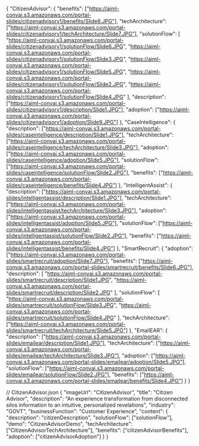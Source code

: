 {
    "CitizenAdvisor": {
      "benefits": ["https://aiml-convai.s3.amazonaws.com/portal-slides/citizenadvisorv1/benefits/Slide8.JPG"],
      "techArchitecture": ["https://aiml-convai.s3.amazonaws.com/portal-slides/citizenadvisorv1/techArchitecture/Slide7.JPG"],
      "solutionFlow": [
        "https://aiml-convai.s3.amazonaws.com/portal-slides/citizenadvisorv1/solutionFlow/Slide6.JPG",
        "https://aiml-convai.s3.amazonaws.com/portal-slides/citizenadvisorv1/solutionFlow/Slide3.JPG",
        "https://aiml-convai.s3.amazonaws.com/portal-slides/citizenadvisorv1/solutionFlow/Slide5.JPG",
        "https://aiml-convai.s3.amazonaws.com/portal-slides/citizenadvisorv1/solutionFlow/Slide2.JPG",
        "https://aiml-convai.s3.amazonaws.com/portal-slides/citizenadvisorv1/solutionFlow/Slide4.JPG"
      ],
      "description": ["https://aiml-convai.s3.amazonaws.com/portal-slides/citizenadvisorv1/description/Slide1.JPG"],
      "adoption": ["https://aiml-convai.s3.amazonaws.com/portal-slides/citizenadvisorv1/adoption/Slide9.JPG"]
    },
    "CaseIntelligence": {
      "description": ["https://aiml-convai.s3.amazonaws.com/portal-slides/caseintelligence/description/Slide1.JPG"],
      "techArchitecture": ["https://aiml-convai.s3.amazonaws.com/portal-slides/caseintelligence/techArchitecture/Slide3.JPG"],
      "adoption": ["https://aiml-convai.s3.amazonaws.com/portal-slides/caseintelligence/adoption/Slide5.JPG"],
      "solutionFlow": ["https://aiml-convai.s3.amazonaws.com/portal-slides/caseintelligence/solutionFlow/Slide2.JPG"],
      "benefits": ["https://aiml-convai.s3.amazonaws.com/portal-slides/caseintelligence/benefits/Slide4.JPG"]
    },
    "IntelligentAssist": {
      "description": ["https://aiml-convai.s3.amazonaws.com/portal-slides/intelligentassist/description/Slide1.JPG"],
      "techArchitecture": ["https://aiml-convai.s3.amazonaws.com/portal-slides/intelligentassist/techArchitecture/Slide3.JPG"],
      "adoption": ["https://aiml-convai.s3.amazonaws.com/portal-slides/intelligentassist/adoption/Slide5.JPG"],
      "solutionFlow": ["https://aiml-convai.s3.amazonaws.com/portal-slides/intelligentassist/solutionFlow/Slide2.JPG"],
      "benefits": ["https://aiml-convai.s3.amazonaws.com/portal-slides/intelligentassist/benefits/Slide4.JPG"]
    },
    "SmartRecruit": {
      "adoption": ["https://aiml-convai.s3.amazonaws.com/portal-slides/smartrecruit/adoption/Slide7.JPG"],
      "benefits": ["https://aiml-convai.s3.amazonaws.com/portal-slides/smartrecruit/benefits/Slide6.JPG"],
      "description": [
        "https://aiml-convai.s3.amazonaws.com/portal-slides/smartrecruit/description/Slide1.JPG",
        "https://aiml-convai.s3.amazonaws.com/portal-slides/smartrecruit/description/Slide2.JPG"
      ],
      "solutionFlow": [
        "https://aiml-convai.s3.amazonaws.com/portal-slides/smartrecruit/solutionFlow/Slide3.JPG",
        "https://aiml-convai.s3.amazonaws.com/portal-slides/smartrecruit/solutionFlow/Slide4.JPG"
      ],
      "techArchitecture": ["https://aiml-convai.s3.amazonaws.com/portal-slides/smartrecruit/techArchitecture/Slide5.JPG"]
    },
    "EmailEAR": {
      "description": ["https://aiml-convai.s3.amazonaws.com/portal-slides/emailear/description/Slide1.JPG"],
      "techArchitecture": ["https://aiml-convai.s3.amazonaws.com/portal-slides/emailear/techArchitecture/Slide3.JPG"],
      "adoption": ["https://aiml-convai.s3.amazonaws.com/portal-slides/emailear/adoption/Slide5.JPG"],
      "solutionFlow": ["https://aiml-convai.s3.amazonaws.com/portal-slides/emailear/solutionFlow/Slide2.JPG"],
      "benefits": ["https://aiml-convai.s3.amazonaws.com/portal-slides/emailear/benefits/Slide4.JPG"]
    }
  }




// CitizenAdvisor.json
  {
  "imageUrl": "CitizenAdvisor",
  "title": "Citizen Advisor",
  "description": "An experience transformation from disconnected silos information to an intuitive, personalized revelations",
  "industry": "GOVT",
  "businessFunction": "Customer Experience",
  "content": {
    "description": "citizenDescription",
    "solutionFlow": ["solutionFlow"],
    "demo": "CitizenAdvisorDemo",
    "techArchitecture": ["CitizenAdvisorTechArchitecture"],
    "benefits": ["citizenAdvisorBenefits"],
    "adoption": ["citizenAdvisorAdoption"]
  }
}
